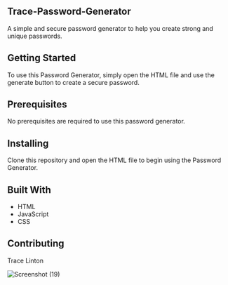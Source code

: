 ## Trace-Password-Generator
A simple and secure password generator to help you create strong and unique passwords.

## Getting Started

To use this Password Generator, simply open the HTML file and use the generate button to create a secure password.

## Prerequisites

No prerequisites are required to use this password generator.

## Installing

Clone this repository and open the HTML file to begin using the Password Generator.

## Built With

- HTML
- JavaScript
- CSS

## Contributing
Trace Linton

![Screenshot (19)](https://user-images.githubusercontent.com/117109227/228310196-22cb3c3d-d7a6-45ec-a700-49c24861e1e5.png)
